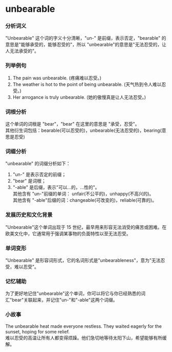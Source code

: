 # unbearable

### 分析词义

  

"Unbearable" 这个词的字义十分清晰，"un-" 是前缀，表示否定，"bearable" 的意思是"能够承受的，能够忍受的"，所以 "unbearable"的意思是"无法忍受的，让人无法承受的"。

  

### 列举例句

  

1.  The pain was unbearable. (疼痛难以忍受。)
2.  The weather is hot to the point of being unbearable. (天气热到令人难以忍受。)
3.  Her arrogance is truly unbearable. (她的傲慢真是让人无法忍受。)

  

### 词根分析

  

这个单词的词根是 "bear"，"bear" 在这里的意思是 "承受，忍受"。  
其他衍生词包括：bearable(可以忍受的)，unbearable(无法忍受的)，bearing(意思是忍受)

  

### 词缀分析

  

"unbearable" 的词缀分析如下：

  

1.  "un-" 是表示否定的前缀；
2.  "bear" 是词根；
3.  "-able" 是后缀，表示"可以...的，...性的"。  
    其他含有 "un-"前缀的单词： unfair(不公平的)，unhappy(不高兴的)。  
    其他含有 "-able"后缀的词：changeable(可改变的)，reliable(可靠的)。

  

### 发展历史和文化背景

  

"Unbearable"这个单词出现于 15 世纪，最早用来形容无法消受的痛苦或困难。在欧美文化中，它通常用于强调某事物的负面特性以至无法忍受。

  

### 单词变形

  

"Unbearable" 是形容词形式，它的名词形式是"unbearableness"，意为"无法忍受，难以忍受"。

  

### 记忆辅助

  

为了更好地记住"unbearable"这个单词，你可以将它与你已经熟悉的词汇"bear"关联起来，并记住"un-"和"-able"这两个词缀。

  

### 小故事

  

The unbearable heat made everyone restless. They waited eagerly for the sunset, hoping for some relief.  
难以忍受的高温让所有人都变得烦躁。他们急切地等待太阳下山，希望能够有所缓解。
